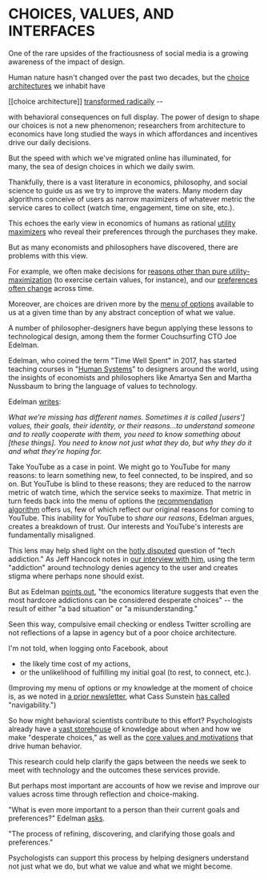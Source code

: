 # CHOICES, VALUES, AND INTERFACES

One of the rare upsides of the fractiousness of social media is a growing awareness of the impact of design. 

Human nature hasn't changed over the past two decades, but the [choice architectures](https://en.wikipedia.org/wiki/Choice_architecture) we inhabit have 

[[choice architecture]]
[transformed radically](https://www.pewresearch.org/fact-tank/2019/09/09/us-generations-technology-use/) -- 

with behavioral consequences on full display. The power of design to shape our choices is not a new phenomenon; researchers from architecture to economics have long studied the ways in which affordances and incentives drive our daily decisions. 

But the speed with which we've migrated online has illuminated, for many, the sea of design choices in which we daily swim.

Thankfully, there is a vast literature in economics, philosophy, and social science to guide us as we try to improve the waters. Many modern day algorithms conceive of users as narrow maximizers of whatever metric the service cares to collect (watch time, engagement, time on site, etc.). 

This echoes the early view in economics of humans as rational [utility maximizers](https://en.wikipedia.org/wiki/Homo_economicus) who reveal their preferences through the purchases they make. 

But as many economists and philosophers have discovered, there are problems with this view. 

For example, we often make decisions for [reasons other than pure utility-maximization](https://cdn.uclouvain.be/public/Exports%20reddot/cr-cridis/documents/sen_on_TCR_rational_fools.pdf) (to exercise certain values, for instance), and our [preferences often change](http://bear.warrington.ufl.edu/brenner/mar7588/Papers/slovic-ampsy1995.pdf) across time. 

Moreover, are choices are driven more by the [menu of options](https://www.latimes.com/archives/la-xpm-2008-apr-02-oe-thalerandsunstein2-story.html) available to us at a given time than by any abstract conception of what we value.

A number of philosopher-designers have begun applying these lessons to technological design, among them the former Couchsurfing CTO Joe Edelman. 

Edelman, who coined the term "Time Well Spent" in 2017, has started teaching courses in "[Human Systems](https://www.notion.so/Human-Systems-FAQ-f4f7ad008c5043f6946e43544b328ecd)" to designers around the world, using the insights of economists and philosophers like Amartya Sen and Martha Nussbaum to bring the language of values to technology. 

Edelman [writes](https://medium.com/what-to-build/is-anything-worth-maximizing-d11e648eb56f):

_What we’re missing has different names. Sometimes it is called \[users'\] values, their goals, their identity, or their reasons...to understand someone and to really cooperate with them, you need to know something about \[these things\]. You need to know not just what they do, but why they do it and what they’re hoping for._

Take YouTube as a case in point. We might go to YouTube for many reasons: to learn something new, to feel connected, to be inspired, and so on. But YouTube is blind to these reasons; they are reduced to the narrow metric of watch time, which the service seeks to maximize. That metric in turn feeds back into the menu of options the [recommendation algorithm](https://towardsdatascience.com/how-youtube-recommends-videos-b6e003a5ab2f) offers us, few of which reflect our original reasons for coming to YouTube. This inability for YouTube to _share our reasons_, Edelman argues, creates a breakdown of trust. Our interests and YouTube's interests are fundamentally misaligned.

This lens may help shed light on the [hotly disputed](https://www.bbc.com/ideas/videos/is-technology-addiction-a-myth/p07ggx85) question of "tech addiction." As Jeff Hancock notes in [our interview with him](https://www.youtube.com/watch?v=jzfLoFqVdrY&list=PLhM_FlxNBM3rMZjncOj6TAcv-BthflBau&index=8), using the term "addiction" around technology denies agency to the user and creates stigma where perhaps none should exist. 

But as Edelman [points out](http://nxhx.org/Choicemaking/), "the economics literature suggests that even the most hardcore addictions can be considered desperate choices" -- the result of either "a bad situation" or "a misunderstanding." 

Seen this way, compulsive email checking or endless Twitter scrolling are not reflections of a lapse in agency but of a poor choice architecture. 

I'm not told, when logging onto Facebook, about 
- the likely time cost of my actions, 
- or the unlikelihood of fulfilling my initial goal (to rest, to connect, etc.). 

(Improving my menu of options or my knowledge at the moment of choice is, as we noted in [a prior newsletter](http://archive.aweber.com/awlist5048091/LKTkZ/h/Minds_Machines_.htm), what Cass Sunstein [has called](https://poseidon01.ssrn.com/delivery.php?ID=781006013127072084084069104122086109058027047084089074075020083109111106010081064076100027018126119126005096097029004098071076106017028001034081012124071013085011048064000073083125110012122002064087091125072027122069124087127121025106125065098104026&EXT=pdf) "navigability.")

So how might behavioral scientists contribute to this effort? Psychologists already have a [vast storehouse](https://www.amazon.com/dp/B005ERIRZE) of knowledge about when and how we make "desperate choices," as well as the [core values and motivations](https://www.psychologytoday.com/us/blog/in-hindsight/201303/what-moves-us) that drive human behavior. 

This research could help clarify the gaps between the needs we seek to meet with technology and the outcomes these services provide.

But perhaps most important are accounts of how we revise and improve our values across time through reflection and choice-making.

"What is even more important to a person than their current goals and preferences?" Edelman [asks](https://medium.com/what-to-build/whats-next-4b4d00bd9403). 

"The process of refining, discovering, and clarifying those goals and preferences." 

Psychologists can support this process by helping designers understand not just what we do, but what we value and what we might become.
